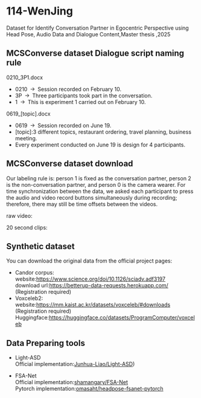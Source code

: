 # 114-WenJing
Dataset for Identify Conversation Partner in Egocentric Perspective using Head Pose, Audio Data and Dialogue Content,Master thesis ,2025
## MCSConverse dataset Dialogue script naming rule
0210_3P1.docx
- 0210 → Session recorded on February 10.
- 3P → Three participants took part in the conversation.
- 1 → This is experiment 1 carried out on February 10.

0619_[topic].docx
- 0619 → Session recorded on June 19.
- [topic]:3 different topics, restaurant ordering, travel planning, business meeting.
- Every experiment conducted on June 19 is design for 4 participants.

## MCSConverse dataset download
Our labeling rule is: person 1 is fixed as the conversation partner, person 2 is the non-conversation partner, and person 0 is the camera wearer.
For time synchronization between the data, we asked each participant to press the audio and video record buttons simultaneously during recording; therefore, there may still be time offsets between the videos.

raw video:

20 second clips:


## Synthetic dataset
You can download the original data from the official project pages:
- Candor corpus:   
  website:https://www.science.org/doi/10.1126/sciadv.adf3197   
  download url:https://betterup-data-requests.herokuapp.com/ (Registration required)
- Voxceleb2:  
  website:https://mm.kaist.ac.kr/datasets/voxceleb/#downloads (Registration required)
  Huggingface:https://huggingface.co/datasets/ProgramComputer/voxceleb

## Data Preparing tools
- Light-ASD  
Official implementation:[Junhua-Liao/Light-ASD](https://github.com/Junhua-Liao/Light-ASD))

- FSA-Net  
Official implementation:[shamangary/FSA-Net](https://github.com/shamangary/FSA-Net)  
Pytorch implementation:[omasaht/headpose-fsanet-pytorch](https://github.com/omasaht/headpose-fsanet-pytorch)  


